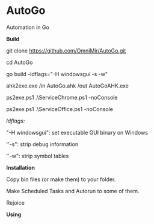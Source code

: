# AutoGo

Automation in Go



**Build**

git clone https://github.com/OmniMir/AutoGo.git

cd AutoGo

go build -ldflags="-H windowsgui -s -w"

ahk2exe.exe /in AutoGo.ahk /out AutoGoAHK.exe

ps2exe.ps1 .\ServiceChrome.ps1 -noConsole

ps2exe.ps1 .\ServiceOffice.ps1 -noConsole



_ldflags:_

"-H windowsgui": set executable GUI binary on Windows

''-s": strip debug information

''-w": strip symbol tables



**Installation**

Copy bin files (or make them) to your folder.

Make Scheduled Tasks and Autorun to some of them.

Rejoice



**Using**